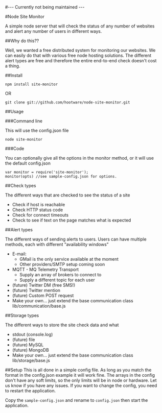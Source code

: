 #--- Currently not being maintained ---


#Node Site Monitor

A simple node server that will check the status of any number of websites and alert any number of users in different ways.

##Why do this??

Well, we wanted a free distributed system for monitoring our websites. We can easily do that with various free node hosting solutions.
The different alert types are free and therefore the entire end-to-end check doesn't cost a thing.

##Install

    npm install site-monitor

OR

    git clone git://github.com/hootware/node-site-monitor.git

##Usage

###Command line

This will use the config.json file

    node site-monitor

###Code

You can optionally give all the options in the monitor method, or it will use the default config.json

    var monitor = require('site-monitor');
    monitor(opts) //see sample-config.json for options.

##Check types

The different ways that are checked to see the status of a site

*   Check if host is reachable
*   Check HTTP status code
*   Check for connect timeouts
*   Check to see if text on the page matches what is expected


##Alert types

The different ways of sending alerts to users. Users can have multiple methods, each with different "availability windows"

*   E-mail:
      *   GMail is the only service available at the moment
      *   Other providers/SMTP setup coming soon
*   MQTT - MQ Telemetry Transport
      * Supply an array of brokers to connect to
      * Supply a different topic for each user
*   (future) Twitter DM (free SMS!)
*   (future) Twitter mention
*   (future) Custom POST request
*   Make your own... just extend the base communication class lib/communication/base.js


##Storage types

The different ways to store the site check data and what

*   stdout (console.log)
*   (future) file
*   (future) MySQL
*   (future) MongoDB
*   Make your own... just extend the base communication class lib/storage/base.js


##Setup
This is all done in a simple config file. As long as you match the format in the config.json example it will work fine.
The arrays in the config don't have any soft limits, so the only limits will be in node or hardware. Let us know if you have any issues.
If you want to change the config, you need to restart the application.

Copy the `sample-config.json` and rename to `config.json` then start the application.
